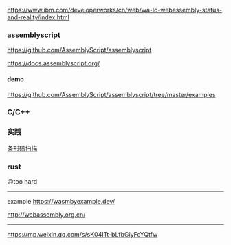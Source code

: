 https://www.ibm.com/developerworks/cn/web/wa-lo-webassembly-status-and-reality/index.html

### assemblyscript

<https://github.com/AssemblyScript/assemblyscript>

<https://docs.assemblyscript.org/>

#### demo

<https://github.com/AssemblyScript/assemblyscript/tree/master/examples>

### C/C++

### 实践

[条形码扫描](https://www.infoq.cn/article/vc*q7psQqWMaVU8igJeD)

### rust

😥too hard

---

example <https://wasmbyexample.dev/>

http://webassembly.org.cn/

---

https://mp.weixin.qq.com/s/sK04ITt-bLfbGiyFcYQtfw
